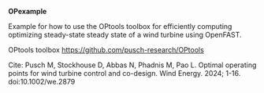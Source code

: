 **OPexample**

Example for how to use the OPtools toolbox for efficiently computing optimizing steady-state steady state of a wind turbine using OpenFAST.

OPtools toolbox https://github.com/pusch-research/OPtools

Cite: Pusch M, Stockhouse D, Abbas N, Phadnis M, Pao L. Optimal operating points for wind turbine control and co-design. Wind Energy. 2024; 1-16. doi:10.1002/we.2879 
